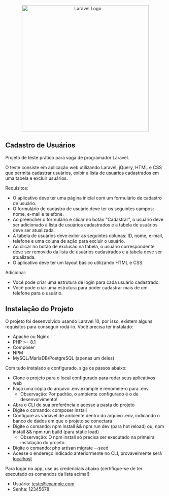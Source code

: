 <p align="center"><a href="https://laravel.com" target="_blank"><img src="https://raw.githubusercontent.com/laravel/art/master/logo-lockup/5%20SVG/2%20CMYK/1%20Full%20Color/laravel-logolockup-cmyk-red.svg" width="400" alt="Laravel Logo"></a></p>

## Cadastro de Usuários

Projeto de teste prático para vaga de programador Laravel.

O teste consiste em aplicação web utilizando Laravel, jQuery, HTML e CSS que permita cadastrar usuários, exibir a lista de usuários cadastrados em uma tabela e excluir usuários.

Requisitos:

- O aplicativo deve ter uma página inicial com um formulário de cadastro de usuário.
- O formulário de cadastro de usuário deve ter os seguintes campos: nome, e-mail e telefone.
- Ao preencher o formulário e clicar no botão "Cadastrar", o usuário deve ser adicionado à lista de usuários cadastrados e a tabela de usuários deve ser atualizada.
- A tabela de usuários deve exibir as seguintes colunas: ID, nome, e-mail, telefone e uma coluna de ação para excluir o usuário.
- Ao clicar no botão de exclusão na tabela, o usuário correspondente deve ser removido da lista de usuários cadastrados e a tabela deve ser atualizada.
- O aplicativo deve ter um layout básico utilizando HTML e CSS.

Adicional:

- Você pode criar uma estrutura de login para cada usuário cadastrado.
- Você pode criar uma estrutura para poder cadastrar mais de um telefone para o usuário.


## Instalação do Projeto

O projeto foi desenvolvido usando Laravel 10, por isso, existem alguns requisitos para conseguir rodá-lo. Você precisa ter instalado:

- Apache ou Nginx
- PHP >= 8.1
- Composer
- NPM
- MySQL/MariaDB/PostgreSQL (apenas um deles)

Com tudo instalado e configurado, siga os passos abaixo:

- Clone o projeto para o local configurado para rodar seus aplicativos web
- Faça uma cópia do arquivo .env.example e renomeie-o para .env
    - Observação: Por padrão, o ambiente configurado é o de desenvolvimento!
- Abra o CLI de sua preferência e acesse a pasta do projeto
- Digite o comando: composer install
- Configure as variável de ambiente dentro do arquivo .env, indicando o banco de dados em que o projeto se conectará
- Digite o comando: npm install && npm run dev (para hot reload) ou, npm install && npm run build (para static load)
    - Observação: O npm install só precisa ser executado na primeira instalação do projeto.
- Digite o comando: php artisan migrate --seed
- Acesse o endereço indicado anteriormente no CLI, provavelmente será [localhost](http://localhost)

Para logar no app, use as credenciais abaixo (certifique-se de ter executado os comandos da lista acima!):

- Usuário: teste@example.com
- Senha: 12345678
